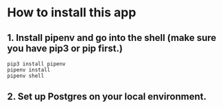 # How to install this app

## 1. Install pipenv and go into the shell (make sure you have pip3 or pip first.)

```
pip3 install pipenv
pipenv install
pipenv shell
```

## 2. Set up Postgres on your local environment.